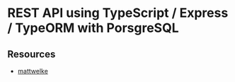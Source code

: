 # REST API using TypeScript / Express / TypeORM with PorsgreSQL

## Resources
 - [mattwelke](https://github.com/mattwelke/example-typeorm-postgres)